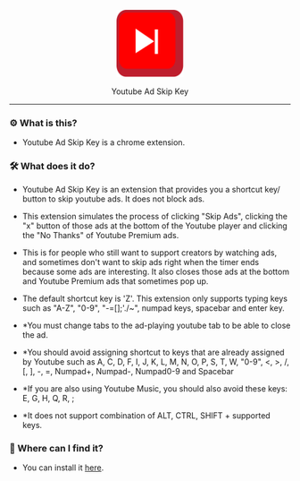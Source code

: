 <p align="center">
  <img src="/images/icon.svg" height="120px;">
</p>
<p align="center">
  Youtube Ad Skip Key
</p>

---
### ⚙ What is this?
- Youtube Ad Skip Key is a chrome extension.

### 🛠 What does it do?
- Youtube Ad Skip Key is an extension that provides you a shortcut key/ button to skip youtube ads. It does not block ads.

- This extension simulates the process of clicking "Skip Ads", clicking the "x" button of those ads at the bottom of the Youtube player and clicking the "No Thanks" of Youtube Premium ads.

- This is for people who still want to support creators by watching ads, and sometimes don't want to skip ads right when the timer ends because some ads are interesting. It also closes those ads at the bottom and Youtube Premium ads that sometimes pop up.

- The default shortcut key is 'Z'. This extension only supports typing keys such as "A-Z", "0-9", "-=[]\;'./~", numpad keys, spacebar and enter key.

- *You must change tabs to the ad-playing youtube tab to be able to close the ad.
- *You should avoid assigning shortcut to keys that are already assigned by Youtube such as A, C, D, F, I, J, K, L, M, N, O, P, S, T, W, "0-9", <, >, /, [, ], -, =, Numpad+, Numpad-, Numpad0-9 and Spacebar
- *If you are also using Youtube Music, you should also avoid these keys: E, G, H, Q, R, ;
- *It does not support combination of ALT, CTRL, SHIFT + supported keys.

### 🔎 Where can I find it?
- You can install it [here](https://chrome.google.com/webstore/detail/youtube-ad-skip-key/hgijpdhbgbfknajdponodgdehhafcbbp).

